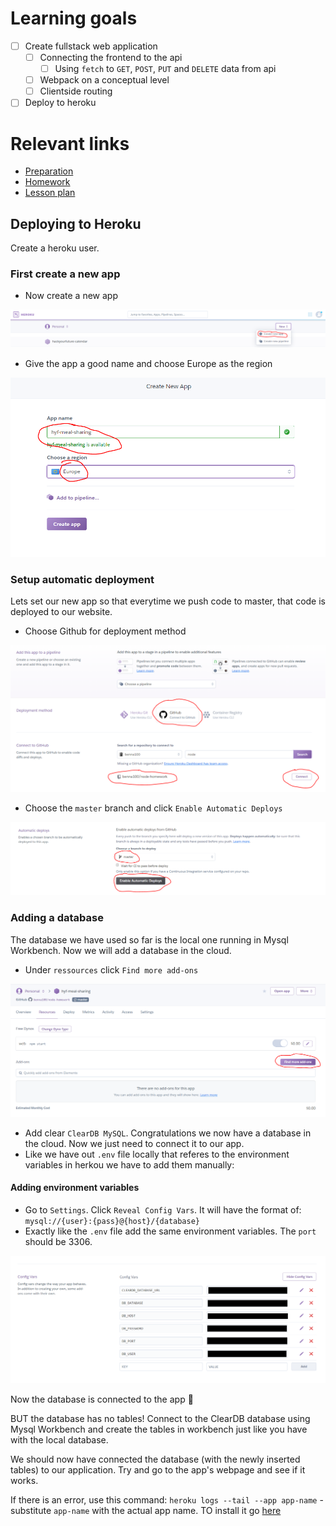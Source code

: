 # Learning goals
- [ ] Create fullstack web application
  - [ ] Connecting the frontend to the api
    - [ ] Using `fetch` to `GET`, `POST`, `PUT` and `DELETE` data from api
  - [ ] Webpack on a conceptual level
  - [ ] Clientside routing
- [ ] Deploy to heroku

# Relevant links
* [Preparation](preparation.md)
* [Homework](homework.md)
* [Lesson plan](lesson-plan.md)


## Deploying to Heroku
Create a heroku user. 

### First create a new app
- Now create a new app

![step 1](assets/deploy-step-1.PNG)

- Give the app a good name and choose Europe as the region

![step 2](assets/deploy-step-2.PNG)


### Setup automatic deployment

Lets set our new app so that everytime we push code to master, that code is deployed to our website.

-  Choose Github for deployment method

![step 3](assets/deploy-step-3.PNG)

-  Choose the `master` branch and click `Enable Automatic Deploys`

![step 4](assets/deploy-step-4.PNG)

### Adding a database

The database we have used so far is the local one running in Mysql Workbench. Now we will add a database in the cloud. 

- Under `ressources` click `Find more add-ons`

![step 5](assets/deploy-step-5.PNG)

- Add clear `ClearDB MySQL`. Congratulations we now have a database in the cloud. Now we just need to connect it to our app.
- Like we have out `.env` file locally that referes to the environment variables in herkou we have to add them manually:

#### Adding environment variables
- Go to `Settings`. Click `Reveal Config Vars`. It will have the format of: `mysql://{user}:{pass}@{host}/{database}`
- Exactly like the `.env` file add the same environment variables. The `port` should be 3306.

![step 6](assets/deploy-step-6.PNG)

Now the database is connected to the app 🎉

BUT the database has no tables! Connect to the ClearDB database using Mysql Workbench and create the tables in workbench just like you have with the local database. 

We should now have connected the database (with the newly inserted tables) to our application. Try and go to the app's webpage and see if it works. 

If there is an error, use this command:  `heroku logs --tail --app app-name` - substitute `app-name` with the actual app name. TO install it go [here](https://devcenter.heroku.com/articles/heroku-cli)

